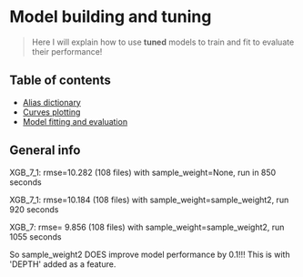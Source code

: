 # Model building and tuning
> Here I will explain how to use **tuned** models to train and fit to evaluate their performance!

## Table of contents
* [Alias dictionary](#general-info)
* [Curves plotting](#baseline-model)
* [Model fitting and evaluation](#technologies)

## General info

XGB_7_1: rmse=10.282 (108 files) with sample_weight=None, run in 850 seconds

XGB_7_1: rmse=10.184 (108 files) with sample_weight=sample_weight2, run 920 seconds

XGB_7:   rmse= 9.856 (108 files) with sample_weight=sample_weight2, run 1055 seconds

So sample_weight2 DOES improve model performance by 0.1!!! This is with 'DEPTH' added as a feature.
